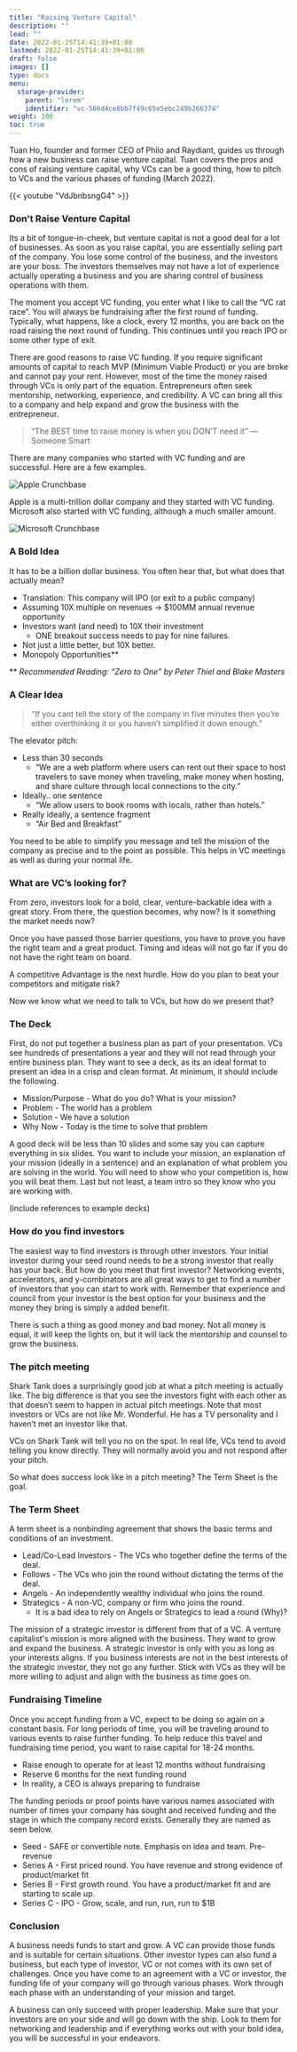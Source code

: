 ```yaml
---
title: "Raising Venture Capital"
description: ""
lead: ""
date: 2022-01-25T14:41:39+01:00
lastmod: 2022-01-25T14:41:39+01:00
draft: false
images: []
type: docs
menu:
  storage-provider:
    parent: "lorem"
    identifier: "vc-566d4ce8bb7f49c65e5ebc249b266374"
weight: 100
toc: true
---
```


Tuan Ho, founder and former CEO of Philo and Raydiant, guides us through how a new business can raise venture capital. Tuan covers the pros and cons of raising venture capital, why VCs can be a good thing, how to pitch to VCs and the various phases of funding (March 2022).  

{{< youtube "VdJbnbsngG4" >}}

### Don't Raise Venture Capital

Its a bit of tongue-in-cheek, but venture capital is not a good deal for a lot of businesses. As soon as you raise capital, you are essentially selling part of the company. You lose some control of the business, and the investors are your boss. The investors themselves may not have a lot of experience actually operating a business and you are sharing control of business operations with them. 

The moment you accept VC funding, you enter what I like to call the “VC rat race”. You will always be fundraising after the first round of funding. Typically, what happens, like a clock, every 12 months, you are back on the road raising the next round of funding. This continues until you reach IPO or some other type of exit. 

There are good reasons to raise VC funding. If you require significant amounts of capital to reach MVP (Minimum Viable Product) or you are broke and cannot pay your rent. However, most of the time the money raised through VCs is only part of the equation. Entrepreneurs often seek mentorship, networking, experience, and credibility. A VC can bring all this to a company and help expand and grow the business with the entrepreneur. 

> “The BEST time to raise money is when you DON’T need it” —Someone Smart
> 

There are many companies who started with VC funding and are successful. Here are a few examples. 

![Apple Crunchbase](1.png)

Apple is a multi-trillion dollar company and they started with VC funding. Microsoft also started with VC funding, although a much smaller amount. 

![Microsoft Crunchbase](2.png)

### A Bold Idea

It has to be a billion dollar business. You often hear that, but what does that actually mean? 

- Translation: This company will IPO (or exit to a public company)
- Assuming 10X multiple on revenues → $100MM annual revenue opportunity
- Investors want (and need) to 10X their investment
    - ONE breakout success needs to pay for nine failures.
- Not just a little better, but 10X better.
- Monopoly Opportunities**

** *Recommended Reading: “Zero to One” by Peter Thiel and Blake Masters*

### A Clear Idea

> “If you cant tell the story of the company in five minutes then you’re either overthinking it or you haven’t simplified it down enough.”
> 

The elevator pitch: 

- Less than 30 seconds
    - “We are a web platform where users can rent out their space to host travelers to save money when traveling, make money when hosting, and share culture through local connections to the city.”
- Ideally.. one sentence
    - “We allow users to book rooms with locals, rather than hotels.”
- Really ideally, a sentence fragment
    - “Air Bed and Breakfast”

You need to be able to simplify you message and tell the mission of the company as precise and to the point as possible. This helps in VC meetings as well as during your normal life. 

### What are VC’s looking for?

From zero, investors look for a bold, clear, venture-backable idea with a great story. From there, the question becomes, why now? Is it something the market needs now? 

Once you have passed those barrier questions, you have to prove you have the right team and a great product. Timing and ideas will not go far if you do not have the right team on board. 

A competitive Advantage is the next hurdle. How do you plan to beat your competitors and mitigate risk? 

Now we know what we need to talk to VCs, but how do we present that? 

### The Deck

First, do not put together a business plan as part of your presentation. VCs see hundreds of presentations a year and they will not read through your entire business plan. They want to see a deck, as its an ideal format to present an idea in a crisp and clean format. At minimum, it should include the following. 

- Mission/Purpose - What do you do? What is your mission?
- Problem - The world has a problem
- Solution - We have a solution
- Why Now - Today is the time to solve that problem

A good deck will be less than 10 slides and some say you can capture everything in six slides. You want to include your mission, an explanation of your mission (ideally in a sentence) and an explanation of what problem you are solving in the world. You will need to show who your competition is, how you will beat them. Last but not least, a team intro so they know who you are working with.

(include references to example decks)

### How do you find investors

The easiest way to find investors is through other investors. Your initial investor during your seed round needs to be a strong investor that really has your back. But how do you meet that first investor? Networking events, accelerators, and y-combinators are all great ways to get to find a number of investors that you can start to work with. Remember that experience and council from your investor is the best option for your business and the money they bring is simply a added benefit. 

There is such a thing as good money and bad money. Not all money is equal, it will keep the lights on, but it will lack the mentorship and counsel to grow the business. 

### The pitch meeting

Shark Tank does a surprisingly good job at what a pitch meeting is actually like. The big difference is that you see the investors fight with each other as that doesn’t seem to happen in actual pitch meetings. Note that most investors or VCs are not like Mr. Wonderful. He has a TV personality and I haven’t met an investor like that. 

VCs on Shark Tank will tell you no on the spot. In real life, VCs tend to avoid telling you know directly. They will normally avoid you and not respond after your pitch. 

So what does success look like in a pitch meeting? The Term Sheet is the goal. 

### The Term Sheet

A term sheet is a nonbinding agreement that shows the basic terms and conditions of an investment. 

- Lead/Co-Lead Investors - The VCs who together define the terms of the deal.
- Follows - The VCs who join the round without dictating the terms of the deal.
- Angels - An independently wealthy individual who joins the round.
- Strategics - A non-VC, company or firm who joins the round.
    - It is a bad idea to rely on Angels or Strategics to lead a round (Why)?

The mission of a strategic investor is different from that of a VC. A venture capitalist's mission is more aligned with the business. They want to grow and expand the business. A strategic investor is only with you as long as your interests aligns. If you business interests are not in the best interests of the strategic investor, they not go any further. Stick with VCs as they will be more willing to adjust and align with the business as time goes on. 

### Fundraising Timeline

Once you accept funding from a VC, expect to be doing so again on a constant basis. For long periods of time, you will be traveling around to various events to raise further funding. To help reduce this travel and fundraising time period, you want to raise capital for 18-24 months. 

- Raise enough to operate for at least 12 months without fundraising
- Reserve 6 months for the next funding round
- In reality, a CEO is always preparing to fundraise

The funding periods or proof points have various names associated with number of times your company has sought and received funding and the stage in which the company record exists. Generally they are named as seen below. 

- Seed - SAFE or convertible note. Emphasis on idea and team. Pre-revenue
- Series A - First priced round. You have revenue and strong evidence of product/market fit
- Series B - First growth round. You have a product/market fit and are starting to scale up.
- Series C - IPO - Grow, scale, and run, run, run to $1B

### Conclusion

A business needs funds to start and grow. A VC can provide those funds and is suitable for certain situations. Other investor types can also fund a business, but each type of investor, VC or not comes with its own set of challenges. Once you have come to an agreement with a VC or investor, the funding life of your company will go through various phases. Work through each phase with an understanding of your mission and target.  

A business can only succeed with proper leadership. Make sure that your investors are on your side and will go down with the ship. Look to them for networking and leadership and if everything works out with your bold idea, you will be successful in your endeavors.

